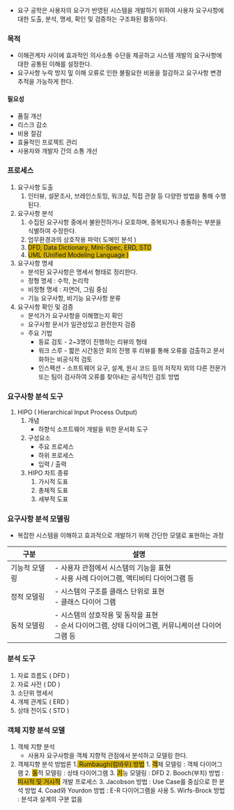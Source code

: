 - 요구 공학은 사용자의 요구가 반영된 시스템을 개발하기 위하여 사용자 요구사항에 대한
  도출, 분석, 명세, 확인 및 검증하는 구조화된 활동이다.

### 목적
- 이해관계자 사이에 효과적인 의사소통 수단을 제공하고 시스템 개발의 요구사항에 대한 공통된 이해를 설정한다.
- 요구사항 누락 방지 밒 이해 오류로 인한 불필요한 비용을 절감하고 요구사항 변경 추적을 가능하게 한다.

#### 필요성
- 품질 개선
- 리스크 감소
- 비용 절감
- 효율적인 프로젝트 관리
- 사용자와 개발자 간의 소통 개선

### 프로세스
1. 요구사항 도출
	1. 인터뷰, 설문조사, 브레인스토밍, 워크샵, 직접 관찰 등 다양한 방법을 통해 수행된다.
2. 요구사항 분석
	1. 수집된 요구사항 중에서 불완전하거나 모호하며, 중복되거나 충돌하는 부분을 식별하여 수정한다.
	2. 업무환경과의 상호작용 파악( 도메인 분석 )
	3. <span style="background:#d4b106">DFD, Data Dictionary, Mini-Spec, ERD, STD</span>
	4. <span style="background:#d4b106">UML (Unified Modeling Language )</span>
3. 요구사항 명세
	- 분석된 요구사항은 명세서 형태로 정리한다.
	- 정형 명세 : 수학, 논리학
	- 비정형 명세 : 자연어, 그림 중심
	- 기능 요구사항, 비기능 요구사항 분류
4. 요구사항 확인 및 검증
	- 분석가가 요구사항을 이해했는지 확인
	- 요구사항 문서가 일관성있고 완전한지 검증
	- 주요 기법
		- 동료 검토 - 2~3명이 진행하는 리뷰의 형태
		- 워크 스루 - 짧은 시간동안 회의 진행 후 리뷰를 통해 오류를 검출하고 문서화하는 비공식적 검토
		- 인스펙션 - 소프트웨어 요구, 설계, 원시 코드 등의 저작자 외의 다른 전문가 또는 팀이 검사하여 오류를 찾아내는 공식적인 검토 방법

### 요구사항 분석 도구
1. HIPO ( Hierarchical Input Process Output)
	1. 개념
		- 하향식 소프트웨어 개발을 위한 문서화 도구
	2. 구성요소
		- 주요 프로세스
		- 하위 프로세스
		- 입력 / 출력
	3. HIPO 차트 종류
		1. 가시적 도표
		2. 총체적 도표
		3. 세부적 도표

### 요구사항 분석 모델링
- 복잡한 시스템을 이해하고 효과적으로 개발하기 위해 간단한 모델로 표현하는 과정

| 구분      | 설명                                                           |
| ------- | ------------------------------------------------------------ |
| 기능적 모델링 | - 사용자 관점에서 시스템의 기능을 표현<br>- 사용 사례 다이어그램, 액티비티 다이어그램 등        |
| 정적 모델링  | - 시스템의 구조를 클래스 단위로 표현<br>- 클래스 다이어 그램                        |
| 동적 모델링  | - 시스템의 상호작용 및 동작을 표현<br>- 순서 다이어그램, 상태 다이어그램, 커뮤니케이션 다이어그램 등 |
### 분석 도구
1. 자료 흐름도 ( DFD )
2. 자료 사전 ( DD )
3. 소단위 명세서
4. 개체 관계도 ( ERD )
5. 상태 전이도 ( STD )

### 객체 지향 분석 모델
1. 객체 지향 분석
	- 사용자 요구사항을 객체 지향적 관점에서 분석하고 모델링 한다.
2. 객체지향 분석 방법론
	1.<span style="background:#d4b106"> Rumbaugh(럼바우) 방법</span>
		1. <span style="background:#d4b106">객</span>체 모델링 : 객체 다이어그램
		2. <span style="background:#d4b106">동</span>적 모델링 : 상태 다이어그램
		3. <span style="background:#d4b106">기</span>능 모델링 : DFD
	2. Booch(부치) 방법 : <span style="background:#d4b106">미시적 및 거시적</span> 개발 프로세스
	3. Jacobson 방법 : Use Case를 중심으로 한 분석 방법
	4. Coad와 Yourdon 방법 : E-R 다이어그램을 사용
	5. Wirfs-Brock 방법 : 분석과 설계의 구분 없음
